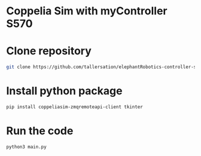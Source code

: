 # Coppelia Sim with myController S570

# Clone repository
```bash
git clone https://github.com/tallersation/elephantRobotics-controller-s570.git
```

# Install python package
```bash
pip install coppeliasim-zmqremoteapi-client tkinter
```

# Run the code
```bash
python3 main.py
```
